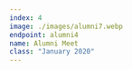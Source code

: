 ```yaml
---
index: 4
image: ./images/alumni7.webp
endpoint: alumni4
name: Alumni Meet
class: "January 2020"
---
```

